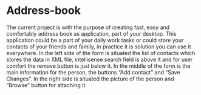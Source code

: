 Address-book
============
The current project is with the purpose of creating fast, easy and comfortably address book as application, part of your desktop. This application could be a part of your daily work tasks or could store your contacts of your friends and family, in practice it is solution you can use it everywhere. In the left side of the form is situated the list of contacts which stores the data in XML file, intellisense search field is above it and for user comfort the remove button is just below it. In the middle of the form is the main information for the person, the buttons “Add contact” and “Save Changes”. In the right side is situated the picture of the person and “Browse” button for attaching it.
